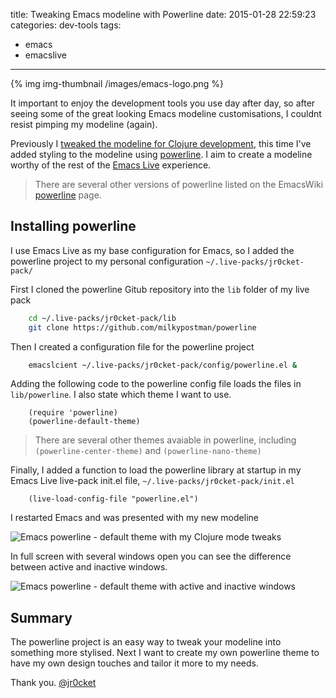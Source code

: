 title: Tweaking Emacs modeline with Powerline
date: 2015-01-28 22:59:23
categories: dev-tools
tags:
- emacs
- emacslive
---

{% img img-thumbnail /images/emacs-logo.png %}

  It important to enjoy the development tools you use day after day, so after seeing some of the great looking Emacs modeline customisations, I couldnt resist pimping my modeline (again).
  
  Previously I [tweaked the modeline for Clojure development](http://jr0cket.co.uk/2013/01/tweeking-emacs-modeline-for-clojure.html.html), this time I've added styling to the modeline using [powerline](https://github.com/milkypostman/powerline).  I aim to create a modeline worthy of the rest of the [Emacs Live](http://overtone.github.io/emacs-live/) experience.

<!-- more -->
  
> There are several other versions of powerline listed on the EmacsWiki [powerline](http://www.emacswiki.org/emacs/PowerLine) page.  

## Installing powerline 

  I use Emacs Live as my base configuration for Emacs, so I added the powerline project to my personal configuration `~/.live-packs/jr0cket-pack/`

  First I cloned the powerline Gitub repository into the `lib` folder of my live pack 

```bash
    cd ~/.live-packs/jr0cket-pack/lib
    git clone https://github.com/milkypostman/powerline
```

  Then I created a configuration file for the powerline project
  
```bash
    emacslcient ~/.live-packs/jr0cket-pack/config/powerline.el &
```
  
   Adding the following code to the powerline config file loads the files in `lib/powerline`.  I also state which theme I want to use.
   
```elisp
    (require 'powerline)
    (powerline-default-theme)
```

> There are several other themes avaiable in powerline, including `(powerline-center-theme)` and `(powerline-nano-theme)`

  Finally, I added a function to load the powerline library at startup in my Emacs Live live-pack init.el file, `~/.live-packs/jr0cket-pack/init.el`

```elisp
    (live-load-config-file "powerline.el")
```

  I restarted Emacs and was presented with my new modeline

![Emacs powerline - default theme with my Clojure mode tweaks](/images/emacs-emacs-live-powerline-theme-default.png)

  In full screen with several windows open you can see the difference between active and inactive windows.
  
![Emacs powerline - default theme with active and inactive windows](/images/emacs-emacs-live-powerline-theme-default-fullscreen.png)


## Summary

  The powerline project is an easy way to tweak your modeline into something more stylised.  Next I want to create my own powerline theme to have my own design touches and tailor it more to my needs.

Thank you.
[@jr0cket](https://twitter.com/jr0cket)
